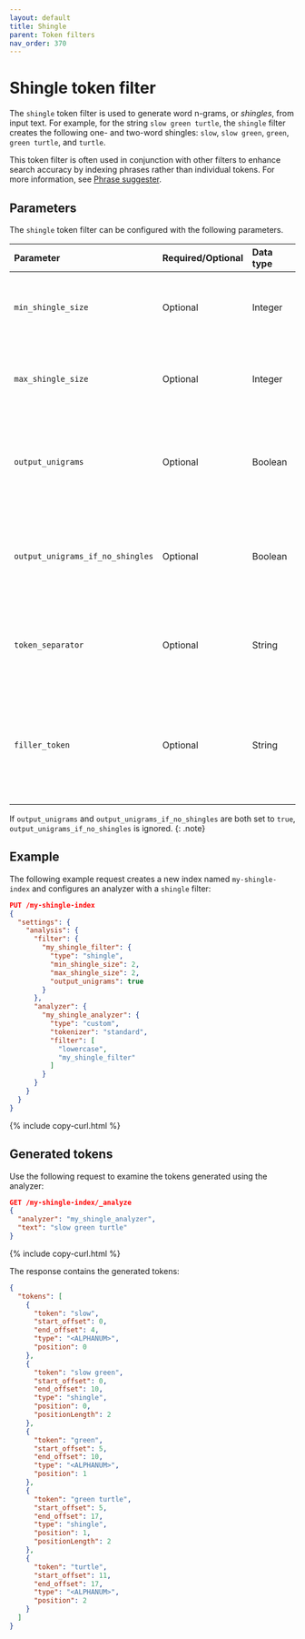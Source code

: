 ```yaml
---
layout: default
title: Shingle
parent: Token filters
nav_order: 370
---
```


# Shingle token filter

The `shingle` token filter is used to generate word n-grams, or _shingles_, from input text. For example, for the string `slow green turtle`, the `shingle` filter creates the following one- and two-word shingles: `slow`, `slow green`, `green`, `green turtle`, and `turtle`.

This token filter is often used in conjunction with other filters to enhance search accuracy by indexing phrases rather than individual tokens. For more information, see [Phrase suggester]({{site.url}}{{site.baseurl}}/search-plugins/searching-data/did-you-mean/#phrase-suggester).

## Parameters

The `shingle` token filter can be configured with the following parameters.

Parameter | Required/Optional | Data type | Description
:--- | :--- | :--- | :--- 
`min_shingle_size` | Optional | Integer | The minimum number of tokens to concatenate. Default is `2`.
`max_shingle_size` | Optional | Integer | The maximum number of tokens to concatenate. Default is `2`.
`output_unigrams` | Optional | Boolean | Whether to include unigrams (individual tokens) as output. Default is `true`.
`output_unigrams_if_no_shingles` | Optional | Boolean | Whether to output unigrams if no shingles are generated. Default is `false`.
`token_separator` | Optional | String |  A separator used to concatenate tokens into a shingle. Default is a space (`" "`).
`filler_token` | Optional | String | A token inserted into empty positions or gaps between tokens. Default is an underscore (`_`).

If `output_unigrams` and `output_unigrams_if_no_shingles` are both set to `true`, `output_unigrams_if_no_shingles` is ignored.
{: .note}

## Example

The following example request creates a new index named `my-shingle-index` and configures an analyzer with a `shingle` filter:

```json
PUT /my-shingle-index
{
  "settings": {
    "analysis": {
      "filter": {
        "my_shingle_filter": {
          "type": "shingle",
          "min_shingle_size": 2,
          "max_shingle_size": 2,
          "output_unigrams": true
        }
      },
      "analyzer": {
        "my_shingle_analyzer": {
          "type": "custom",
          "tokenizer": "standard",
          "filter": [
            "lowercase",
            "my_shingle_filter"
          ]
        }
      }
    }
  }
}
```
{% include copy-curl.html %}

## Generated tokens

Use the following request to examine the tokens generated using the analyzer:

```json
GET /my-shingle-index/_analyze
{
  "analyzer": "my_shingle_analyzer",
  "text": "slow green turtle"
}
```
{% include copy-curl.html %}

The response contains the generated tokens:

```json
{
  "tokens": [
    {
      "token": "slow",
      "start_offset": 0,
      "end_offset": 4,
      "type": "<ALPHANUM>",
      "position": 0
    },
    {
      "token": "slow green",
      "start_offset": 0,
      "end_offset": 10,
      "type": "shingle",
      "position": 0,
      "positionLength": 2
    },
    {
      "token": "green",
      "start_offset": 5,
      "end_offset": 10,
      "type": "<ALPHANUM>",
      "position": 1
    },
    {
      "token": "green turtle",
      "start_offset": 5,
      "end_offset": 17,
      "type": "shingle",
      "position": 1,
      "positionLength": 2
    },
    {
      "token": "turtle",
      "start_offset": 11,
      "end_offset": 17,
      "type": "<ALPHANUM>",
      "position": 2
    }
  ]
}
```